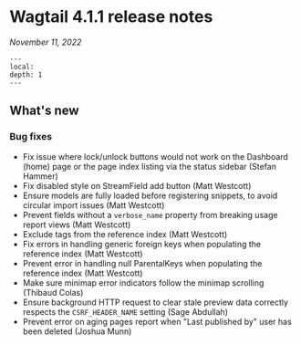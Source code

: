 # Wagtail 4.1.1 release notes

_November 11, 2022_

```{contents}
---
local:
depth: 1
---
```

## What's new

### Bug fixes

 * Fix issue where lock/unlock buttons would not work on the Dashboard (home) page or the page index listing via the status sidebar (Stefan Hammer)
 * Fix disabled style on StreamField add button (Matt Westcott)
 * Ensure models are fully loaded before registering snippets, to avoid circular import issues (Matt Westcott)
 * Prevent fields without a `verbose_name` property from breaking usage report views (Matt Westcott)
 * Exclude tags from the reference index (Matt Westcott)
 * Fix errors in handling generic foreign keys when populating the reference index (Matt Westcott)
 * Prevent error in handling null ParentalKeys when populating the reference index (Matt Westcott)
 * Make sure minimap error indicators follow the minimap scrolling (Thibaud Colas)
 * Ensure background HTTP request to clear stale preview data correctly respects the `CSRF_HEADER_NAME` setting (Sage Abdullah)
 * Prevent error on aging pages report when "Last published by" user has been deleted (Joshua Munn)
